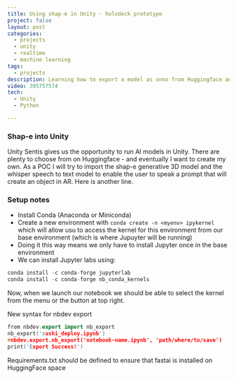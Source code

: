 ```yaml
---
title: Using shap-e in Unity - holodeck prototype
project: false
layout: post
categories:
  - projects
  - unity
  - realtime
  - machine learning
tags:
  - projects
description: Learning how to export a model as onnx from Huggingface and import into Unity
video: 395757574
tech:
  - Unity
  - Python

---
```



<!--div class="img_row">
	<img class="col three" src="{{ site.baseurl }}/images/2sugars/2sugars.jpg" alt="" title=""/>
</div>
<div class="col three caption">
	Bright future: Experts predict the live events industry will remain popular. © AFP
</div-->


### Shap-e into Unity

Unity Sentis gives us the opportunity to  run AI models in Unity. There are plenty to choose from on Huggingface - and eventually I want to create my own. As a POC I will try to import the shap-e generative 3D model and the whisper speech to text model to enable the user to speak a prompt that will create an object in AR.
Here is another line.

### Setup notes

- Install Conda (Anaconda or Miniconda)
- Create a new environment with `conda create -n <myenv> ipykernel` which will allow usu to access the kernel for this environment from our base environment (which is where Jupuyter will be running)
- Doing it this way means we only have to install Jupyter once in the base environment
- We can install Jupyter labs using:
```c++
conda install -c conda-forge jupyterlab
conda install -c conda-forge nb_conda_kernels
```
Now, when we launch our notebook we should be able to select the kernel from the menu or the button at top right.

New syntax for nbdev export 
```c++
from nbdev.export import nb_export
nb_export('sushi_deploy.ipynb')
#nbdev.export.nb_export('notebook-name.ipynb', 'path/where/to/save')
print('Export Success!')
```

Requirements.txt should be defined to ensure that fastai is installed on HuggingFace space 